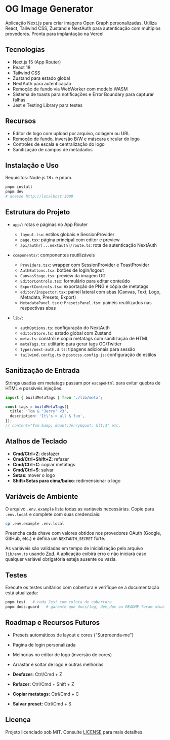 # OG Image Generator

Aplicação Next.js para criar imagens Open Graph personalizadas. Utiliza React, Tailwind CSS, Zustand e NextAuth para autenticação com múltiplos provedores. Pronta para implantação na Vercel.

## Tecnologias

- Next.js 15 (App Router)
- React 18
- Tailwind CSS
- Zustand para estado global
- NextAuth para autenticação
- Remoção de fundo via WebWorker com modelo WASM
- Sistema de toasts para notificações e Error Boundary para capturar falhas
- Jest e Testing Library para testes

## Recursos

- Editor de logo com upload por arquivo, colagem ou URL
- Remoção de fundo, inversão B/W e máscara circular do logo
- Controles de escala e centralização do logo
- Sanitização de campos de metadados

## Instalação e Uso

Requisitos: Node.js 18+ e pnpm.

```bash
pnpm install
pnpm dev
# acesse http://localhost:3000
```

## Estrutura do Projeto

- `app/`: rotas e páginas no App Router
  - `layout.tsx`: estilos globais e SessionProvider
  - `page.tsx`: página principal com editor e preview
  - `api/auth/[...nextauth]/route.ts`: rota de autenticação NextAuth
- `components/`: componentes reutilizáveis
  - `Providers.tsx`: wrapper com SessionProvider e ToastProvider
  - `AuthButtons.tsx`: botões de login/logout
  - `CanvasStage.tsx`: preview da imagem OG
  - `EditorControls.tsx`: formulário para editar conteúdo
  - `ExportControls.tsx`: exportação de PNG e cópia de metatags
  - `editor/Inspector.tsx`: painel lateral com abas (Canvas, Text, Logo, Metadata, Presets, Export)
  - `MetadataPanel.tsx` e `PresetsPanel.tsx`: painéis reutilizados nas respectivas abas

- `lib/`:
  - `authOptions.ts`: configuração do NextAuth
  - `editorStore.ts`: estado global com Zustand
  - `meta.ts`: constrói e copia metatags com sanitização de HTML
  - `metaTags.ts`: utilitário para gerar tags OG/Twitter
  - `types/next-auth.d.ts`: tipagens adicionais para sessão
  - `tailwind.config.ts` e `postcss.config.js`: configuração de estilos

## Sanitização de Entrada

Strings usadas em metatags passam por `escapeHtml` para evitar quebra de HTML e possíveis injeções.

```ts
import { buildMetaTags } from './lib/meta';

const tags = buildMetaTags({
  title: 'Tom & "Jerry" <3',
  description: 'It\'s > all & fun',
});
// content="Tom &amp; &quot;Jerry&quot; &lt;3" etc.
```

## Atalhos de Teclado

- **Cmd/Ctrl+Z**: desfazer
- **Cmd/Ctrl+Shift+Z**: refazer
- **Cmd/Ctrl+C**: copiar metatags
- **Cmd/Ctrl+S**: salvar
- **Setas**: mover o logo
- **Shift+Setas para cima/baixo**: redimensionar o logo

## Variáveis de Ambiente

O arquivo `.env.example` lista todas as variáveis necessárias. Copie para `.env.local` e complete com suas credenciais:

```bash
cp .env.example .env.local
```

Preencha cada chave com valores obtidos nos provedores OAuth (Google, GitHub, etc.) e defina um `NEXTAUTH_SECRET` forte.

As variáveis são validadas em tempo de inicialização pelo arquivo `lib/env.ts` usando [Zod](https://github.com/colinhacks/zod). A aplicação exibirá erro e não iniciará caso qualquer variável obrigatória esteja ausente ou vazia.

## Testes

Execute os testes unitários com cobertura e verifique se a documentação está atualizada:

```bash
pnpm test   # roda Jest com coleta de cobertura
pnpm docs:guard   # garante que docs/log, dev_doc ou README foram atualizados
```

## Roadmap e Recursos Futuros

- Presets automáticos de layout e cores ("Surpreenda‑me")
- Página de login personalizada
- Melhorias no editor de logo (inversão de cores)
- Arrastar e soltar de logo e outras melhorias


- **Desfazer:** Ctrl/Cmd + Z
- **Refazer:** Ctrl/Cmd + Shift + Z
- **Copiar metatags:** Ctrl/Cmd + C
- **Salvar preset:** Ctrl/Cmd + S        
## Licença

Projeto licenciado sob MIT. Consulte [LICENSE](LICENSE) para mais detalhes.
